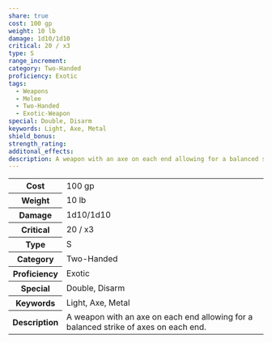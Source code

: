 ```yaml
---
share: true
cost: 100 gp
weight: 10 lb
damage: 1d10/1d10
critical: 20 / x3
type: S
range_increment: 
category: Two-Handed
proficiency: Exotic
tags:
  - Weapons
  - Melee
  - Two-Handed
  - Exotic-Weapon
special: Double, Disarm
keywords: Light, Axe, Metal
shield_bonus: 
strength_rating: 
additonal_effects: 
description: A weapon with an axe on each end allowing for a balanced strike of axes on each end.
---
```

<p><span dir="ltr" style="overflow-x: auto;"><table><tbody><tr><th dir="ltr">Cost</th><td dir="ltr">100 gp</td></tr><tr><th dir="ltr">Weight</th><td dir="ltr">10 lb</td></tr><tr><th dir="ltr">Damage</th><td dir="ltr">1d10/1d10</td></tr><tr><th dir="ltr">Critical</th><td dir="ltr">20 / x3</td></tr><tr><th dir="ltr">Type</th><td dir="ltr">S</td></tr><tr><th dir="ltr">Category</th><td dir="ltr">Two-Handed</td></tr><tr><th dir="ltr">Proficiency</th><td dir="ltr">Exotic</td></tr><tr><th dir="ltr">Special</th><td dir="ltr">Double, Disarm</td></tr><tr><th dir="ltr">Keywords</th><td dir="ltr">Light, Axe, Metal</td></tr><tr><th dir="ltr">Description</th><td dir="ltr">A weapon with an axe on each end allowing for a balanced strike of axes on each end.</td></tr></tbody></table></span></p>